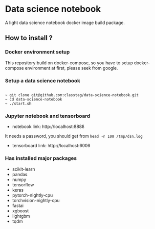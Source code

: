 # Data science notebook

A light data science notebook docker image build package.

## How to install ?

### Docker environment setup
This repository build on docker-compose, so you have to setup docker-compose environment at first, please seek from google.

### Setup a data science notebook
```base

~ git clone git@github.com:classtag/data-science-notebook.git
~ cd data-science-notebook
~ ./start.sh

```

### Jupyter notebook and tensorboard
- notebook link: http://localhost:8888

It needs a password, you should get from ```head -n 100 /tmp/dsn.log```

- tensorboard link: http://localhost:6006

### Has installed major packages
- scikit-learn
- pandas
- numpy
- tensorflow
- keras
- pytorch-nightly-cpu
- torchvision-nightly-cpu
- fastai
- xgboost
- lightgbm
- tqdm


